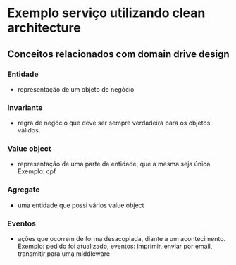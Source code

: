 # Exemplo serviço utilizando clean architecture

## Conceitos relacionados com domain drive design

### Entidade
- representação de um objeto de negócio

### Invariante
- regra de negócio que deve ser sempre verdadeira para os objetos válidos.

### Value object
- representação de uma parte da entidade, que a mesma seja única. Exemplo: cpf

### Agregate
- uma entidade que possi vários value object

### Eventos
- ações que ocorrem de forma desacoplada, diante a um acontecimento. Exemplo: pedido foi atualizado, eventos: imprimir, enviar por email, transmitir para uma middleware
